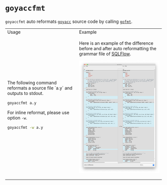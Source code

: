 # `goyaccfmt`

`goyaccfmt` auto reformats [`goyacc`](https://godoc.org/golang.org/x/tools/cmd/goyacc) source code by calling [`gofmt`](https://golang.org/cmd/gofmt/). 

<table>

<tr>
<td>
Usage
</td><td>
Example
</td>
</tr>

<tr>
<td>
The following command reformats a source file `a.y` and outputs to stdout.

```bash
goyaccfmt a.y
```

For inline reformat, please use option `-w`.

```bash
goyaccfmt -w a.y
```

</td><td>

Here is an example of the difference before and after auto reformatting the grammar file of [SQLFlow](https://sqlflow.org/sqlflow).

![](opendiff-goyaccfmt.png)

</td>
</tr>

</table>
